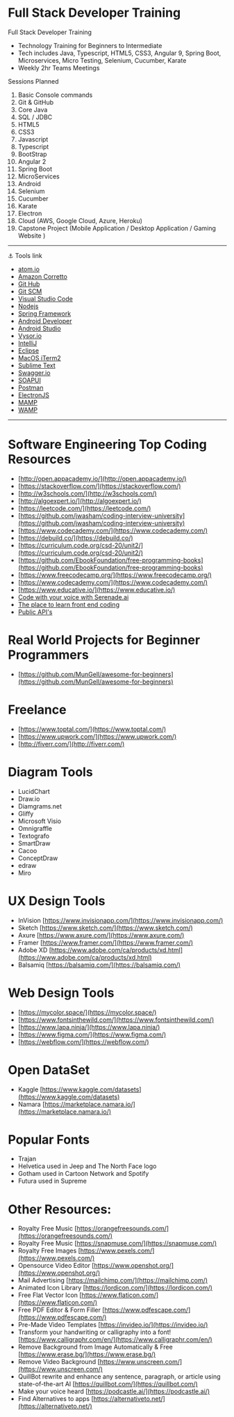 # Full Stack Developer Training
Full Stack Developer Training

- Technology Training for Beginners to Intermediate
- Tech includes Java, Typescript, HTML5, CSS3, Angular 9, Spring Boot, Microservices, Micro Testing, Selenium, Cucumber, Karate
- Weekly 2hr Teams Meetings


Sessions Planned
1. Basic Console commands
2. Git & GitHub
3. Core Java
4. SQL / JDBC
5. HTML5
6. CSS3
7. Javascript
8. Typescript
9. BootStrap
10. Angular 2
11. Spring Boot
12. MicroServices
13. Android
14. Selenium
15. Cucumber
16. Karate
17. Electron
18. Cloud (AWS, Google Cloud, Azure, Heroku)
19. Capstone Project (Mobile Application / Desktop Application / Gaming Website )


---

:anchor: Tools link

- [atom.io](https://atom.io/)
- [Amazon Corretto](https://aws.amazon.com/corretto/)
- [Git Hub](https://github.com/)
- [Git SCM](https://git-scm.com/)
- [Visual Studio Code](https://code.visualstudio.com/)
- [Nodejs](https://nodejs.org/en/)
- [Spring Framework](https://spring.io/)
- [Android Developer](https://developer.android.com/)
- [Android Studio](https://developer.android.com/studio)
- [Vysor.io](https://www.vysor.io/)
- [IntelliJ](https://www.jetbrains.com/idea/)
- [Eclipse](https://www.eclipse.org/downloads/)
- [MacOS iTerm2](https://iterm2.com/)
- [Sublime Text](https://www.sublimetext.com)
- [Swagger.io](https://swagger.io/)
- [SOAPUI](https://www.soapui.org/)
- [Postman](https://www.postman.com/)
- [ElectronJS](https://www.electronjs.org/)
- [MAMP](https://www.mamp.info/)
- [WAMP](https://www.wampserver.com/en/)

---

# Software Engineering Top Coding Resources 

- [http://open.appacademy.io/](http://open.appacademy.io/)
- [https://stackoverflow.com/](https://stackoverflow.com/)
- [http://w3schools.com/](http://w3schools.com/)
- [http://algoexpert.io/](http://algoexpert.io/)
- [https://leetcode.com/](https://leetcode.com/)
- [https://github.com/jwasham/coding-interview-university](https://github.com/jwasham/coding-interview-university)
- [https://www.codecademy.com/](https://www.codecademy.com/)
- [https://debuild.co/](https://debuild.co/)
- [https://curriculum.code.org/csd-20/unit2/](https://curriculum.code.org/csd-20/unit2/)
- [https://github.com/EbookFoundation/free-programming-books](https://github.com/EbookFoundation/free-programming-books)
- [https://www.freecodecamp.org/](https://www.freecodecamp.org/)
- [https://www.codecademy.com/](https://www.codecademy.com/)
- [https://www.educative.io/](https://www.educative.io/)
- [Code with your voice with Serenade.ai](https://serenade.ai/)
- [The place to learn front end coding](https://www.colorcode.io/)
- [Public API's](https://github.com/public-apis/public-apis)

# Real World Projects for Beginner Programmers

- [https://github.com/MunGell/awesome-for-beginners](https://github.com/MunGell/awesome-for-beginners)


# Freelance
- [https://www.toptal.com/](https://www.toptal.com/)
- [https://www.upwork.com/](https://www.upwork.com/)
- [http://fiverr.com/](http://fiverr.com/)



# Diagram Tools
- LucidChart
- Draw.io
- Diamgrams.net
- Gliffy
- Microsoft Visio
- Omnigraffle 
- Textografo
- SmartDraw
- Cacoo
- ConceptDraw
- edraw
- Miro 


# UX Design Tools 
- InVision [https://www.invisionapp.com/](https://www.invisionapp.com/)
- Sketch [https://www.sketch.com/](https://www.sketch.com/)
- Axure [https://www.axure.com/](https://www.axure.com/)
- Framer [https://www.framer.com/](https://www.framer.com/)
- Adobe XD [https://www.adobe.com/ca/products/xd.html](https://www.adobe.com/ca/products/xd.html)
- Balsamiq [https://balsamiq.com/](https://balsamiq.com/)

# Web Design Tools
- [https://mycolor.space/](https://mycolor.space/)
- [https://www.fontsinthewild.com/](https://www.fontsinthewild.com/)
- [https://www.lapa.ninja/](https://www.lapa.ninja/)
- [https://www.figma.com/](https://www.figma.com/)
- [https://webflow.com/](https://webflow.com/)

# Open DataSet

- Kaggle [https://www.kaggle.com/datasets](https://www.kaggle.com/datasets)
- Namara [https://marketplace.namara.io/](https://marketplace.namara.io/)

# Popular Fonts 
- Trajan
- Helvetica used in Jeep and The North Face logo
- Gotham used in Cartoon Network and Spotify 
- Futura used in Supreme 


# Other Resources: 
- Royalty Free Music [https://orangefreesounds.com/](https://orangefreesounds.com/)
- Royalty Free Music [https://snapmuse.com/](https://snapmuse.com/)
- Royalty Free Images [https://www.pexels.com/](https://www.pexels.com/)
- Opensource Video Editor [https://www.openshot.org/](https://www.openshot.org/)
- Mail Advertising [https://mailchimp.com/](https://mailchimp.com/)
- Animated Icon Library [https://lordicon.com/](https://lordicon.com/)
- Free Flat Vector Icon [https://www.flaticon.com/](https://www.flaticon.com/)
- Free PDF Editor & Form Filler
[https://www.pdfescape.com/](https://www.pdfescape.com/)
- Pre-Made Video Templates [https://invideo.io/](https://invideo.io/)
- Transform your handwriting or
calligraphy into a font! [https://www.calligraphr.com/en/](https://www.calligraphr.com/en/)
- Remove Background from Image Automatically & Free [https://www.erase.bg/](https://www.erase.bg/)
- Remove Video Background [https://www.unscreen.com/](https://www.unscreen.com/)
- QuillBot rewrite and enhance any sentence, paragraph, or article using state-of-the-art AI [https://quillbot.com/](https://quillbot.com/)
- Make your voice heard [https://podcastle.ai/](https://podcastle.ai/)
- Find Alternatives to apps [https://alternativeto.net/](https://alternativeto.net/)